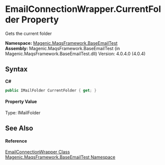 # EmailConnectionWrapper.CurrentFolder Property 
 

Gets the current folder

**Namespace:**&nbsp;<a href="#/MAQS_4/Email_AUTOGENERATED/Magenic-MaqsFramework-BaseEmailTest_Namespace">Magenic.MaqsFramework.BaseEmailTest</a><br />**Assembly:**&nbsp;Magenic.MaqsFramework.BaseEmailTest (in Magenic.MaqsFramework.BaseEmailTest.dll) Version: 4.0.4.0 (4.0.4)

## Syntax

**C#**<br />
``` C#
public IMailFolder CurrentFolder { get; }
```


#### Property Value
Type: IMailFolder

## See Also


#### Reference
<a href="#/MAQS_4/Email_AUTOGENERATED/EmailConnectionWrapper_Class">EmailConnectionWrapper Class</a><br /><a href="#/MAQS_4/Email_AUTOGENERATED/Magenic-MaqsFramework-BaseEmailTest_Namespace">Magenic.MaqsFramework.BaseEmailTest Namespace</a><br />